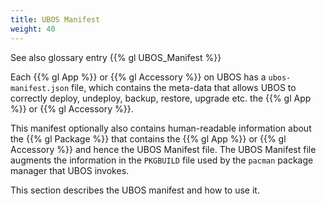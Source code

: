 ```yaml
---
title: UBOS Manifest
weight: 40
---
```


See also glossary entry {{% gl UBOS_Manifest %}}

Each {{% gl App %}} or {{% gl Accessory %}} on UBOS has a ``ubos-manifest.json`` file, which
contains the meta-data that allows UBOS to correctly deploy, undeploy, backup, restore, upgrade
etc. the {{% gl App %}} or {{% gl Accessory %}}.

This manifest optionally also contains human-readable information about the
{{% gl Package %}} that contains the {{% gl App %}} or {{% gl Accessory %}} and hence
the UBOS Manifest file. The UBOS Manifest file augments the information in the ``PKGBUILD``
file used by the ``pacman`` package manager that UBOS invokes.

This section describes the UBOS manifest and how to use it.
